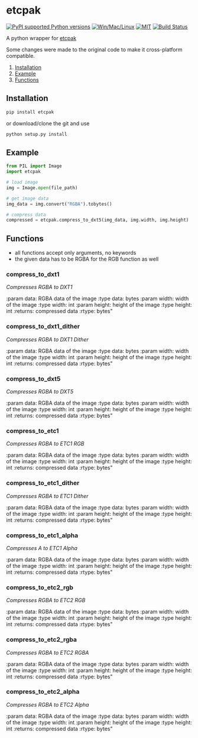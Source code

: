 # etcpak

[![PyPI supported Python versions](https://img.shields.io/pypi/pyversions/etcpak.svg)](https://pypi.python.org/pypi/etcpak)
[![Win/Mac/Linux](https://img.shields.io/badge/platform-windows%20%7C%20macos%20%7C%20linux-informational)]()
[![MIT](https://img.shields.io/pypi/l/etcpak.svg)](https://github.com/K0lb3/etcpak/blob/master/LICENSE)
[![Build Status](https://github.com/K0lb3/etcpak/workflows/Test%20and%20Publish/badge.svg?branch=master)](https://github.com/K0lb3/etcpak/actions?query=workflow%3A%22Test+and+Publish%22)

A python wrapper for [etcpak](https://github.com/wolfpld/etcpak)

Some changes were made to the original code to make it cross-platform compatible.

1. [Installation](https://github.com/K0lb3/etcpak#installation)
2. [Example](https://github.com/K0lb3/etcpak#example)
3. [Functions](https://github.com/K0lb3/etcpak#functions)

## Installation

```cmd
pip install etcpak
```

or download/clone the git and use

```cmd
python setup.py install
```

## Example

```python
from PIL import Image
import etcpak

# load image
img = Image.open(file_path)

# get image data
img_data = img.convert("RGBA").tobytes()

# compress data
compressed = etcpak.compress_to_dxt5(img_data, img.width, img.height)
```

## Functions

* all functions accept only arguments, no keywords
* the given data has to be RGBA for the RGB function as well

### compress_to_dxt1

*Compresses RGBA to DXT1*

:param data: RGBA data of the image
:type data: bytes
:param width: width of the image
:type width: int
:param height: height of the image
:type height: int
:returns: compressed data
:rtype: bytes"


### compress_to_dxt1_dither

*Compresses RGBA to DXT1 Dither*

:param data: RGBA data of the image
:type data: bytes
:param width: width of the image
:type width: int
:param height: height of the image
:type height: int
:returns: compressed data
:rtype: bytes"


### compress_to_dxt5

*Compresses RGBA to DXT5*

:param data: RGBA data of the image
:type data: bytes
:param width: width of the image
:type width: int
:param height: height of the image
:type height: int
:returns: compressed data
:rtype: bytes"


### compress_to_etc1

*Compresses RGBA to ETC1 RGB*

:param data: RGBA data of the image
:type data: bytes
:param width: width of the image
:type width: int
:param height: height of the image
:type height: int
:returns: compressed data
:rtype: bytes"


### compress_to_etc1_dither

*Compresses RGBA to ETC1 Dither*

:param data: RGBA data of the image
:type data: bytes
:param width: width of the image
:type width: int
:param height: height of the image
:type height: int
:returns: compressed data
:rtype: bytes"


### compress_to_etc1_alpha

*Compresses A to ETC1 Alpha*

:param data: RGBA data of the image
:type data: bytes
:param width: width of the image
:type width: int
:param height: height of the image
:type height: int
:returns: compressed data
:rtype: bytes"


### compress_to_etc2_rgb

*Compresses RGBA to ETC2 RGB*

:param data: RGBA data of the image
:type data: bytes
:param width: width of the image
:type width: int
:param height: height of the image
:type height: int
:returns: compressed data
:rtype: bytes"


### compress_to_etc2_rgba

*Compresses RGBA to ETC2 RGBA*

:param data: RGBA data of the image
:type data: bytes
:param width: width of the image
:type width: int
:param height: height of the image
:type height: int
:returns: compressed data
:rtype: bytes"


### compress_to_etc2_alpha

*Compresses RGBA to ETC2 Alpha*

:param data: RGBA data of the image
:type data: bytes
:param width: width of the image
:type width: int
:param height: height of the image
:type height: int
:returns: compressed data
:rtype: bytes"
